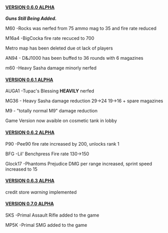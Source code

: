<!DOCTYPE html>
<html>
<body>
  
<a href="https://www.roblox.com/games/9041920724/TEST-PLACE"><h4>VERSION 0.6.0 ALPHA</a></h4>
 
  <p><i><strong>Guns Still Being Added.</strong></i></p>
<p>M60 -Rocks was nerfed from 75 ammo mag to 35 and fire rate reduced</p>
  <p>M16a4 -BigCocka fire rate recuced to 700</p>
  <p>Metro map has been deleted due ot lack of players</p>
  <p> AN94 - D&J1000 has been buffed to 36 rounds with 6 magazines
    <p> m60 -Heavy Sasha damage minorly nerfed
  
<a href="https://www.roblox.com/games/9041920724/TEST-PLACE"><h4>VERSION 0.6.1 ALPHA</a></h4>
  <p>AUGA1 -Tupac's Blessing <strong>HEAVILY</strong> nerfed</p>
  <p>MG36 - Heavy Sasha damage reduction 29->24 19->16 + spare magazines</p>
  <p>M9 - "totally normal M9" damage reduction</p>
  <p>Game Version now avaible on cosmetic tank in lobby</p>
  
  <a href="https://www.roblox.com/games/9041920724/TEST-PLACE"><h4>VERSION 0.6.2 ALPHA</a></h4>
  <p>P90 -Pee90 fire rate increased by 200, unlocks rank 1</p>
  <p>BFG -Lil' Benchpress Fire rate 130->150
  <p>Glock17 -Phantoms Prejudice DMG per range increased, sprint speed increased to 15</p>
    
  <a href="https://www.roblox.com/games/9041920724/TEST-PLACE"><h4>VERSION 0.6.3 ALPHA</a></h4>
  <p> credit store <i>warning</i> implemented</p>
  
  <a href="https://www.roblox.com/games/9041920724/TEST-PLACE"><h4>VERSION 0.7.0 ALPHA</a></h4>
  <p>SKS -Primal Assault Rifle added to the game</p>
  <p>MP5K -Primal SMG added to the game</p>
  
</body>
</html>


